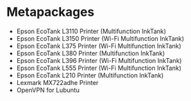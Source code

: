 # Metapackages

- Epson EcoTank L3110 Printer (Multifunction InkTank)
- Epson EcoTank L3150 Printer (Wi-Fi Multifunction InkTank)
- Epson EcoTank L375 Printer (Wi-Fi Multifunction InkTank)
- Epson EcoTank L380 Printer (Multifunction InkTank)
- Epson EcoTank L396 Printer (Wi-Fi Multifunction InkTank)
- Epson EcoTank L555 Printer (Wi-Fi Multifunction InkTank)
- Epson EcoTank L210 Printer (Multifunction InkTank)
- Lexmark MX722adhe Printer
- OpenVPN for Lubuntu
